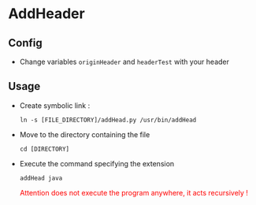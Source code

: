 # AddHeader

## Config

* Change variables `originHeader` and `headerTest` with your header


## Usage

* Create symbolic link :
    ```
    ln -s [FILE_DIRECTORY]/addHead.py /usr/bin/addHead
    ```
* Move to the directory containing the file <br/>
    ```
    cd [DIRECTORY]
    ```

* Execute the command specifying the extension

    ```
    addHead java
    ```
    <span style='color:red'>Attention does not execute the program anywhere, it acts recursively !</span>
